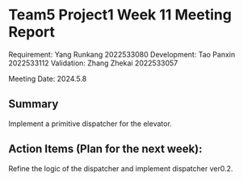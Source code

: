 # Team5 Project1 Week 11 Meeting Report

Requirement: Yang Runkang 2022533080
Development: Tao Panxin 2022533112
Validation: Zhang Zhekai 2022533057

Meeting Date:  2024.5.8

## Summary

Implement a primitive dispatcher for the elevator.

## Action Items (Plan for the next week):

Refine the logic of the dispatcher and implement dispatcher ver0.2.
